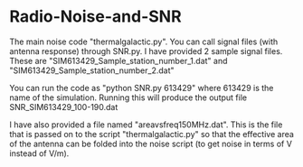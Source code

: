 # Radio-Noise-and-SNR

The main noise code "thermalgalactic.py". You can call signal files (with antenna response) through SNR.py. I have provided 2 sample signal files.
These are "SIM613429_Sample_station_number_1.dat" and "SIM613429_Sample_station_number_2.dat"

You can run the code as "python SNR.py 613429"
where 613429 is the name of the simulation. Running this will produce the output file SNR_SIM613429_100-190.dat

I have also provided a file named "areavsfreq150MHz.dat". This is the file that is passed on to the script "thermalgalactic.py" so that the effective area of the antenna can be folded into the noise script (to get noise in terms of V instead of V/m).

